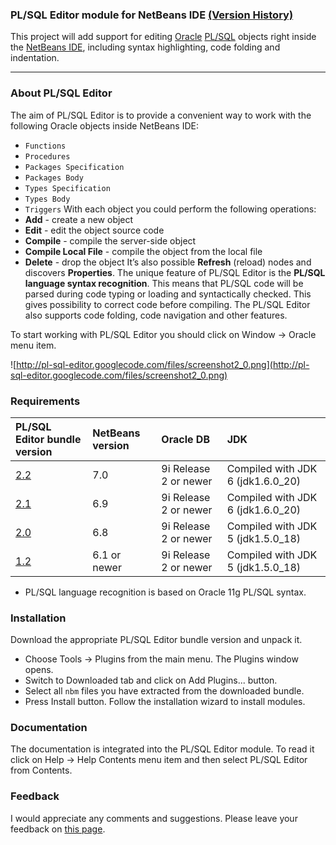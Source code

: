 ### PL/SQL Editor module for NetBeans IDE [(Version History)](Version_History.md) ###
This project will add support for editing [Oracle](http://www.oracle.com) [PL/SQL](http://en.wikipedia.org/wiki/PL/SQL) objects right inside the [NetBeans IDE](http://www.netbeans.org), including syntax highlighting, code folding and indentation.


---

### About PL/SQL Editor ###
The aim of PL/SQL Editor is to provide a convenient way to work with the following Oracle objects inside NetBeans IDE:
  * `Functions`
  * `Procedures`
  * `Packages Specification`
  * `Packages Body`
  * `Types Specification`
  * `Types Body`
  * `Triggers`
With each object you could perform the following operations:
  * **Add** - create a new object
  * **Edit** - edit the object source code
  * **Compile** - compile the server-side object
  * **Compile Local File** - compile the object from the local file
  * **Delete** - drop the object
It’s also possible **Refresh** (reload) nodes and discovers **Properties**. The unique feature of PL/SQL Editor is the **PL/SQL language syntax recognition**. This means that PL/SQL code will be parsed during code typing or loading and syntactically checked. This gives possibility to correct code before compiling. The PL/SQL Editor also supports code folding, code navigation and other features.

To start working with PL/SQL Editor you should click on Window -> Oracle menu item.

![http://pl-sql-editor.googlecode.com/files/screenshot2_0.png](http://pl-sql-editor.googlecode.com/files/screenshot2_0.png)

### Requirements ###
| **PL/SQL Editor bundle version** | **NetBeans version** | **Oracle DB** | **JDK** |
|:---------------------------------|:---------------------|:--------------|:--------|
| [2.2](http://code.google.com/p/pl-sql-editor/downloads/detail?name=pl_sql-editor-bundle_2.2.zip) | 7.0 | 9i Release 2 or newer | Compiled with JDK 6 (jdk1.6.0\_20) |
| [2.1](http://code.google.com/p/pl-sql-editor/downloads/detail?name=pl_sql-editor-bundle_2.1.zip) | 6.9 | 9i Release 2 or newer | Compiled with JDK 6 (jdk1.6.0\_20) |
| [2.0](http://code.google.com/p/pl-sql-editor/downloads/detail?name=pl_sql-editor-bundle_2.0.zip) | 6.8 | 9i Release 2 or newer | Compiled with JDK 5 (jdk1.5.0\_18) |
| [1.2](http://code.google.com/p/pl-sql-editor/downloads/detail?name=pl_sql-editor-bundle_1.2.zip) | 6.1 or newer | 9i Release 2 or newer | Compiled with JDK 5 (jdk1.5.0\_18) |

  * PL/SQL language recognition is based on Oracle 11g PL/SQL syntax.
### Installation ###
Download the appropriate PL/SQL Editor bundle version and unpack it.
  * Choose Tools -> Plugins from the main menu. The Plugins window opens.
  * Switch to Downloaded tab and click on Add Plugins... button.
  * Select all `nbm` files you have extracted from the downloaded bundle.
  * Press Install button. Follow the installation wizard to install modules.
### Documentation ###
The documentation is integrated into the PL/SQL Editor module. To read it click on Help -> Help Contents menu item and then select PL/SQL Editor from Contents.
### Feedback ###
I would appreciate any comments and suggestions. Please leave your feedback on [this page](Feedbacks.md).